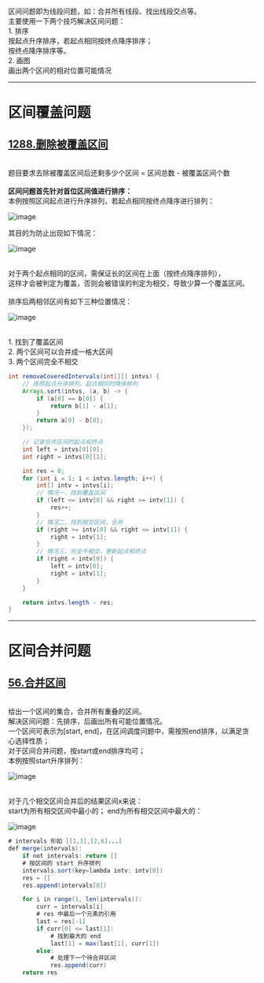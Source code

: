 </br>区间问题即为线段问题，如：合并所有线段、找出线段交点等。
</br>主要使用一下两个技巧解决区间问题：
</br>1. 排序
</br>按起点升序排序，若起点相同按终点降序排序；
</br>按终点降序排序等。
</br>2. 画图
</br>画出两个区间的相对位置可能情况

---

# 区间覆盖问题

## [1288.删除被覆盖区间](https://leetcode.cn/problems/remove-covered-intervals/)

</br>题目要求去除被覆盖区间后还剩多少个区间 = 区间总数 - 被覆盖区间个数
</br>
</br>**区间问题首先针对首位区间值进行排序：**
</br>本例按照区间起点进行升序排列，若起点相同按终点降序进行排列：

![image](https://user-images.githubusercontent.com/41592973/207785786-2090710f-75f1-441b-8192-0f4c25ccb14e.png)


其目的为防止出现如下情况：

![image](https://user-images.githubusercontent.com/41592973/207785569-edb12909-76dc-4db0-bfa0-c19c60a9e914.png)


</br>对于两个起点相同的区间，需保证长的区间在上面（按终点降序排列），
</br>这样才会被判定为覆盖，否则会被错误的判定为相交，导致少算一个覆盖区间。
</br>
</br>排序后两相邻区间有如下三种位置情况：

![image](https://user-images.githubusercontent.com/41592973/207785618-d71bb409-3b56-4b7a-a13a-bebe49790394.png)


</br>1. 找到了覆盖区间
</br>2. 两个区间可以合并成一格大区间
</br>3. 两个区间完全不相交

```java
int removeCoveredIntervals(int[][] intvs) {
    // 按照起点升序排列，起点相同时降序排列
    Arrays.sort(intvs, (a, b) -> {
        if (a[0] == b[0]) {
            return b[1] - a[1];
        }
        return a[0] - b[0]; 
    });

    // 记录合并区间的起点和终点
    int left = intvs[0][0];
    int right = intvs[0][1];

    int res = 0;
    for (int i = 1; i < intvs.length; i++) {
        int[] intv = intvs[i];
        // 情况一，找到覆盖区间
        if (left <= intv[0] && right >= intv[1]) {
            res++;
        }
        // 情况二，找到相交区间，合并
        if (right >= intv[0] && right <= intv[1]) {
            right = intv[1];
        }
        // 情况三，完全不相交，更新起点和终点
        if (right < intv[0]) {
            left = intv[0];
            right = intv[1];
        }
    }

    return intvs.length - res;
}
```

---

# 区间合并问题

## [56.合并区间](https://leetcode.cn/problems/merge-intervals/)

</br>给出一个区间的集合，合并所有重叠的区间。
</br>解决区间问题：先排序，后画出所有可能位置情况。
</br>一个区间可表示为[start, end]，在区间调度问题中，需按照end排序，以满足贪心选择性质；
</br>对于区间合并问题，按start或end排序均可；
</br>本例按照start升序排列：

![image](https://user-images.githubusercontent.com/41592973/207790929-42b78a57-0dc9-4b16-bae8-6487064d0f91.png)


</br>对于几个相交区间合并后的结果区间x来说：
</br>start为所有相交区间中最小的； end为所有相交区间中最大的：

![image](https://user-images.githubusercontent.com/41592973/207791028-d33c86c3-9894-48a7-9984-0da27b9d132b.png)


```java
# intervals 形如 [[1,3],[2,6]...]
def merge(intervals):
    if not intervals: return []
    # 按区间的 start 升序排列
    intervals.sort(key=lambda intv: intv[0])
    res = []
    res.append(intervals[0])

    for i in range(1, len(intervals)):
        curr = intervals[i]
        # res 中最后一个元素的引用
        last = res[-1]
        if curr[0] <= last[1]:
            # 找到最大的 end
            last[1] = max(last[1], curr[1])
        else:
            # 处理下一个待合并区间
            res.append(curr)
    return res

```
